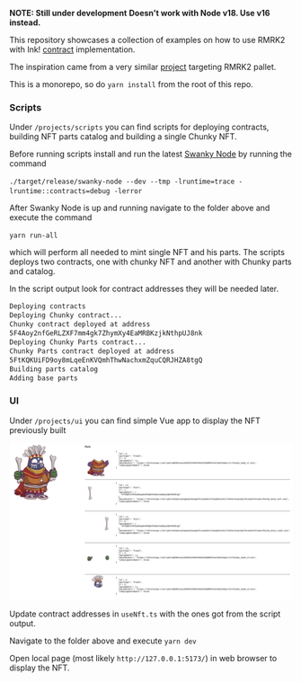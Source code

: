 **NOTE: Still under development**
**Doesn't work with Node v18. Use v16 instead.**

This repository showcases a collection of examples on how to use RMRK2 with Ink! [contract](https://github.com/rmrk-team/rmrk-ink) implementation.

The inspiration came from a very similar [project](https://github.com/rmrk-team/rmrk2-examples) targeting RMRK2 pallet.

This is a monorepo, so do `yarn install` from the root of this repo.

### Scripts

Under `/projects/scripts` you can find scripts for deploying contracts, building NFT parts catalog and building a single Chunky NFT.

Before running scripts install and run the latest [Swanky Node](https://github.com/AstarNetwork/swanky-node) by running the command

`./target/release/swanky-node --dev --tmp -lruntime=trace -lruntime::contracts=debug -lerror`

After Swanky Node is up and running navigate to the folder above and execute the command

`yarn run-all`
 
 which will perform all needed to mint single NFT and his parts. The scripts deploys two contracts, one with chunky NFT and another with Chunky parts and catalog.

 In the script output look for contract addresses they will be needed later.

```
Deploying contracts
Deploying Chunky contract...
Chunky contract deployed at address 5F4Aoy2nfGeRLZXF7mm4gk7ZhymXy4EaMRBKzjkNthpUJ8nk
Deploying Chunky Parts contract...
Chunky Parts contract deployed at address 5FtKQKUiFD9oy8mLqeEnKVQmhThwNachxmZquCQRJHZA8tgQ
Building parts catalog
Adding base parts
```

### UI
Under `/projects/ui` you can find simple Vue app to display the NFT previously built

![Chunky](chunky.png)

Update contract addresses in `useNft.ts` with the ones got from the script output.

Navigate to the folder above and execute
`yarn dev`

Open local page (most likely `http://127.0.0.1:5173/`) in web browser to display the NFT.
